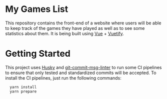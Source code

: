 # My Games List

This repository contains the front-end of a website where users will be able to keep track of the games they have played as well as to see some statistics about them. It is being built using [Vue] + [Vuetify].

# Getting Started

This project uses [Husky] and [git-commit-msg-linter] to run some CI pipelines to ensure that only tested and standardized commits will be accepted. To install the CI pipelines, just run the following commands:

  ```
    yarn install
    yarn prepare
  ```


  [Vue]: <https://vuejs.org/>
  [Vuetify]: <https://vuetifyjs.com/en/>
  [Husky]: <https://www.npmjs.com/package/husky>
  [git-commit-msg-linter]: <https://www.npmjs.com/package/git-commit-msg-linter>
  [Vite]: <https://vitejs.dev/>
  [ESLint]: <https://eslint.org/>
  [Prettier]: <https://prettier.io/>
  